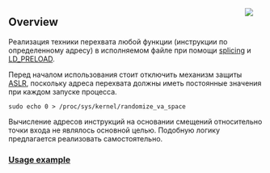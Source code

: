 <!-- http://www.splice-design.com/wp-content/uploads/2010/03/SPL_logo2.png -->
<img 
    src="http://www.root6.com/wp-content/uploads/2015/12/Splice_logo.jpg.png"
	href="https://github.com/Shviderskiy/splicing"
    align="right"
    hspace="20px"
/>

## Overview

Реализация техники перехвата любой функции (инструкции по определенному адресу) в исполняемом файле при помощи [splicing](https://ru.wikipedia.org/wiki/Перехват_(программирование)#.D0.A1.D0.BF.D0.BB.D0.B0.D0.B9.D1.81.D0.B8.D0.BD.D0.B3) и [LD_PRELOAD](https://habrahabr.ru/post/199090/).

Перед началом использования стоит отключить механизм защиты [ASLR](https://ru.wikipedia.org/wiki/ASLR), поскольку адреса перехвата должны иметь постоянные значения при каждом запуске процесса.

`sudo echo 0 > /proc/sys/kernel/randomize_va_space`

Вычисление адресов инструкций на основании смещений относительно точки входа не являлось основной целью.
Подобную логику предлагается реализовать самостоятельно.


### [Usage example](https://github.com/Shviderskiy/splicing/blob/master/example/README.md)
